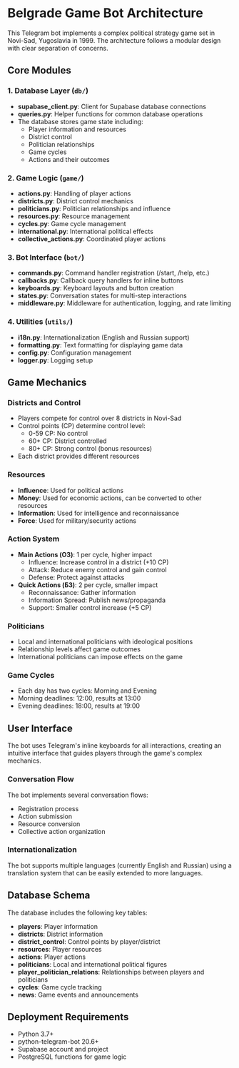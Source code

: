 # Belgrade Game Bot Architecture

This Telegram bot implements a complex political strategy game set in Novi-Sad, Yugoslavia in 1999. The architecture follows a modular design with clear separation of concerns.

## Core Modules

### 1. Database Layer (`db/`)
- **supabase_client.py**: Client for Supabase database connections
- **queries.py**: Helper functions for common database operations
- The database stores game state including:
  - Player information and resources
  - District control
  - Politician relationships
  - Game cycles
  - Actions and their outcomes

### 2. Game Logic (`game/`)
- **actions.py**: Handling of player actions
- **districts.py**: District control mechanics
- **politicians.py**: Politician relationships and influence 
- **resources.py**: Resource management
- **cycles.py**: Game cycle management
- **international.py**: International political effects
- **collective_actions.py**: Coordinated player actions

### 3. Bot Interface (`bot/`)
- **commands.py**: Command handler registration (/start, /help, etc.)
- **callbacks.py**: Callback query handlers for inline buttons
- **keyboards.py**: Keyboard layouts and button creation
- **states.py**: Conversation states for multi-step interactions
- **middleware.py**: Middleware for authentication, logging, and rate limiting

### 4. Utilities (`utils/`)
- **i18n.py**: Internationalization (English and Russian support)
- **formatting.py**: Text formatting for displaying game data
- **config.py**: Configuration management
- **logger.py**: Logging setup

## Game Mechanics

### Districts and Control
- Players compete for control over 8 districts in Novi-Sad
- Control points (CP) determine control level:
  - 0-59 CP: No control
  - 60+ CP: District controlled
  - 80+ CP: Strong control (bonus resources)
- Each district provides different resources

### Resources
- **Influence**: Used for political actions
- **Money**: Used for economic actions, can be converted to other resources
- **Information**: Used for intelligence and reconnaissance
- **Force**: Used for military/security actions

### Action System
- **Main Actions (ОЗ)**: 1 per cycle, higher impact
  - Influence: Increase control in a district (+10 CP)
  - Attack: Reduce enemy control and gain control
  - Defense: Protect against attacks
- **Quick Actions (БЗ)**: 2 per cycle, smaller impact
  - Reconnaissance: Gather information
  - Information Spread: Publish news/propaganda
  - Support: Smaller control increase (+5 CP)

### Politicians
- Local and international politicians with ideological positions
- Relationship levels affect game outcomes
- International politicians can impose effects on the game

### Game Cycles
- Each day has two cycles: Morning and Evening
- Morning deadlines: 12:00, results at 13:00
- Evening deadlines: 18:00, results at 19:00

## User Interface

The bot uses Telegram's inline keyboards for all interactions, creating an intuitive interface that guides players through the game's complex mechanics.

### Conversation Flow
The bot implements several conversation flows:
- Registration process
- Action submission
- Resource conversion
- Collective action organization

### Internationalization
The bot supports multiple languages (currently English and Russian) using a translation system that can be easily extended to more languages.

## Database Schema

The database includes the following key tables:
- **players**: Player information
- **districts**: District information
- **district_control**: Control points by player/district
- **resources**: Player resources
- **actions**: Player actions
- **politicians**: Local and international political figures
- **player_politician_relations**: Relationships between players and politicians
- **cycles**: Game cycle tracking
- **news**: Game events and announcements

## Deployment Requirements

- Python 3.7+
- python-telegram-bot 20.6+
- Supabase account and project
- PostgreSQL functions for game logic